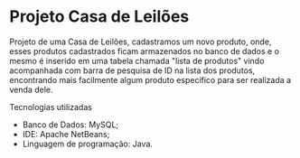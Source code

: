 # Projeto Casa de Leilões #

Projeto de uma Casa de Leilões, cadastramos um novo produto, onde, esses produtos cadastrados ficam armazenados no banco de dados e o mesmo é inserido em uma tabela chamada "lista de produtos"
vindo acompanhada com barra de pesquisa de ID na lista dos produtos, encontrando mais facilmente algum produto específico para ser realizada a venda dele.

Tecnologias utilizadas
- Banco de Dados: MySQL;
- IDE: Apache NetBeans;
- Linguagem de programação: Java.
